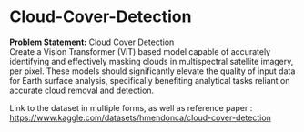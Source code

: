 # Cloud-Cover-Detection

**Problem Statement:** Cloud Cover Detection   
Create a Vision Transformer (ViT) based model capable of accurately identifying and effectively masking clouds in multispectral satellite imagery, per pixel. These models should significantly elevate the quality of 
 input data for Earth surface analysis, specifically benefiting analytical tasks reliant on accurate cloud removal and detection.

Link to the dataset in multiple forms, as well as reference paper : https://www.kaggle.com/datasets/hmendonca/cloud-cover-detection

